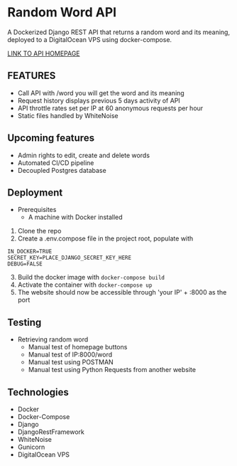 # Random Word API

A Dockerized Django REST API that returns a random word and its meaning, deployed to a DigitalOcean VPS using docker-compose.

[LINK TO API HOMEPAGE](http://46.101.13.65:8000)

## FEATURES

- Call API with /word you will get the word and its meaning
- Request history displays previous 5 days activity of API
- API throttle rates set per IP at 60 anonymous requests per hour
- Static files handled by WhiteNoise

## Upcoming features

- Admin rights to edit, create and delete words
- Automated CI/CD pipeline
- Decoupled Postgres database

## Deployment

* Prerequisites
    * A machine with Docker installed

1. Clone the repo
1. Create a .env.compose file in the project root, populate with 
``` 
IN_DOCKER=TRUE
SECRET_KEY=PLACE_DJANGO_SECRET_KEY_HERE
DEBUG=FALSE
```
3. Build the docker image with ```docker-compose build```
4. Activate the container with ```docker-compose up```
5. The website should now be accessible through 'your IP' + :8000 as the port

## Testing

* Retrieving random word
    * Manual test of homepage buttons
    * Manual test of IP:8000/word
    * Manual test using POSTMAN
    * Manual test using Python Requests from another website

## Technologies

* Docker
* Docker-Compose
* Django
* DjangoRestFramework
* WhiteNoise
* Gunicorn
* DigitalOcean VPS